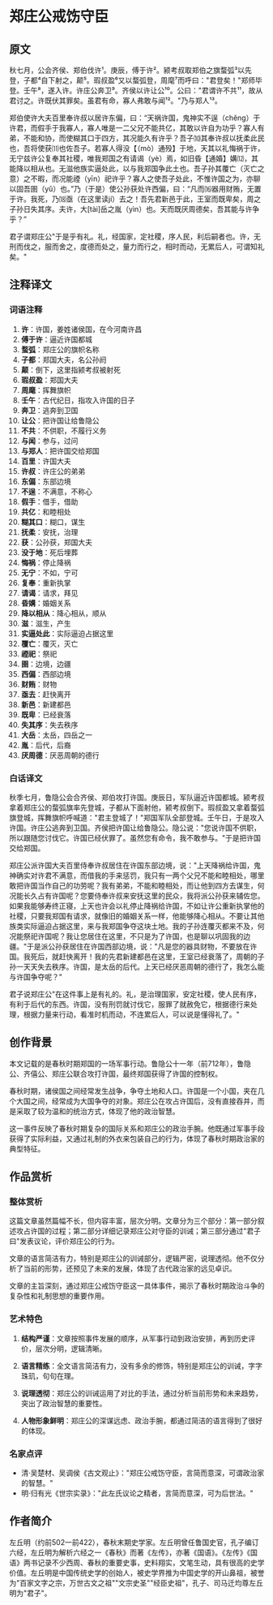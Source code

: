 # 郑庄公戒饬守臣

## 原文

秋七月，公会齐侯、郑伯伐许¹。庚辰，傅于许²。颍考叔取郑伯之旗蝥弧³以先登，子都⁴自下射之，颠⁵。瑕叔盈⁶又以蝥弧登，周麾⁷而呼曰："君登矣！"郑师毕登。壬午⁸，遂入许。许庄公奔卫⁹。齐侯以许让公¹⁰。公曰："君谓许不共¹¹，故从君讨之。许既伏其罪矣。虽君有命，寡人弗敢与闻¹²。"乃与郑人¹³。

郑伯使许大夫百里奉许叔以居许东偏，曰：“天祸许国，鬼神实不逞（chěng）于许君，而假手于我寡人，寡人唯是一二父兄不能共亿，其敢以许自为功乎？寡人有弟，不能和协，而使糊其口于四方，其况能久有许乎？吾子⑽其奉许叔以抚柔此民也，吾将使获⑾也佐吾子。若寡人得没【（mò）通殁】于地，天其以礼悔祸于许，无宁兹许公复奉其社稷，唯我郑国之有请谒（yè）焉，如旧昏【通婚】媾⑿，其能降以相从也。无滋他族实逼处此，以与我郑国争此土也。吾子孙其覆亡（灭亡之意）之不暇，而况能禋（yīn）祀许乎？寡人之使吾子处此，不惟许国之为，亦聊以固吾圉（yǔ）也。”乃（于是）使公孙获处许西偏，曰：“凡而⒃器用财贿，无置于许。我死，乃⒅亟（在这里读jí）去之！吾先君新邑于此，王室而既卑矣，周之子孙日失其序。夫许，大[tài]岳之胤（yìn）也。天而既厌周德矣，吾其能与许争乎？”

君子谓郑庄公"于是乎有礼。礼，经国家，定社稷，序人民，利后嗣者也。许，无刑而伐之，服而舍之，度德而处之，量力而行之，相时而动，无累后人，可谓知礼矣。"

## 注释译文

### 词语注释

1. **许**：许国，姜姓诸侯国，在今河南许昌
2. **傅于许**：逼近许国都城
3. **蝥弧**：郑庄公的旗帜名称
4. **子都**：郑国大夫，名公孙阏
5. **颠**：倒下，这里指颍考叔被射死
6. **瑕叔盈**：郑国大夫
7. **周麾**：挥舞旗帜
8. **壬午**：古代纪日，指攻入许国的日子
9. **奔卫**：逃奔到卫国
10. **让公**：把许国让给鲁隐公
11. **不共**：不供职，不履行义务
12. **与闻**：参与，过问
13. **与郑人**：把许国交给郑国
14. **百里**：许国大夫
15. **许叔**：许庄公的弟弟
16. **东偏**：东部边境
17. **不逞**：不满意，不称心
18. **假手**：借手，借助
19. **共亿**：和睦相处
20. **糊其口**：糊口，谋生
21. **抚柔**：安抚，治理
22. **获**：公孙获，郑国大夫
23. **没于地**：死后埋葬
24. **悔祸**：停止降祸
25. **无宁**：不如，宁可
26. **复奉**：重新执掌
27. **请谒**：请求，拜见
28. **昏媾**：婚姻关系
29. **降以相从**：降心相从，顺从
30. **滋**：滋生，产生
31. **实逼处此**：实际逼迫占据这里
32. **覆亡**：覆灭，灭亡
33. **禋祀**：祭祀
34. **圉**：边境，边疆
35. **西偏**：西部边境
36. **财贿**：财物
37. **亟去**：赶快离开
38. **新邑**：新建都邑
39. **既卑**：已经衰落
40. **失其序**：失去秩序
41. **大岳**：太岳，四岳之一
42. **胤**：后代，后裔
43. **厌周德**：厌恶周朝的德行

### 白话译文

秋季七月，鲁隐公会合齐侯、郑伯攻打许国。庚辰日，军队逼近许国都城。颍考叔拿着郑庄公的蝥弧旗率先登城，子都从下面射他，颍考叔倒下。瑕叔盈又拿着蝥弧旗登城，挥舞旗帜呼喊道："君主登城了！"郑国军队全部登城。壬午日，于是攻入许国。许庄公逃奔到卫国。齐侯把许国让给鲁隐公。隐公说："您说许国不供职，所以跟随您讨伐它。许国已经伏罪了。虽然您有命令，我不敢参与。"于是把许国交给郑国。

郑庄公派许国大夫百里侍奉许叔居住在许国东部边境，说："上天降祸给许国，鬼神确实对许君不满意，而借我的手来惩罚，我只有一两个父兄不能和睦相处，哪里敢把许国当作自己的功劳呢？我有弟弟，不能和睦相处，而让他到四方去谋生，何况能长久占有许国呢？您要侍奉许叔来安抚这里的民众，我将派公孙获来辅佐您。如果我能够寿终正寝，上天也许会以礼停止降祸给许国，不如让许公重新执掌他的社稷，只要我郑国有请求，就像旧的婚姻关系一样，他能够降心相从。不要让其他族类实际逼迫占据这里，来与我郑国争夺这块土地。我的子孙连覆灭都来不及，何况能祭祀许国呢？我让您居住在这里，不只是为了许国，也是聊以巩固我的边疆。"于是派公孙获居住在许国西部边境，说："凡是您的器具财物，不要放在许国。我死后，就赶快离开！我的先君新建都邑在这里，王室已经衰落了，周朝的子孙一天天失去秩序。许国，是太岳的后代。上天已经厌恶周朝的德行了，我怎么能与许国争夺呢？"

君子说郑庄公"在这件事上是有礼的。礼，是治理国家，安定社稷，使人民有序，有利于后代的东西。许国，没有刑罚就讨伐它，服罪了就赦免它，根据德行来处理，根据力量来行动，看准时机而动，不连累后人，可以说是懂得礼了。"

## 创作背景

本文记载的是春秋时期郑国的一场军事行动。鲁隐公十一年（前712年），鲁隐公、齐僖公、郑庄公联合攻打许国，最终郑国获得了许国的控制权。

春秋时期，诸侯国之间经常发生战争，争夺土地和人口。许国是一个小国，夹在几个大国之间，经常成为大国争夺的对象。郑庄公在攻占许国后，没有直接吞并，而是采取了较为温和的统治方式，体现了他的政治智慧。

这一事件反映了春秋时期复杂的国际关系和郑庄公的政治手腕。他既通过军事手段获得了实际利益，又通过礼制的外衣来包装自己的行为，体现了春秋时期政治家的典型特征。

## 作品赏析

### 整体赏析

这篇文章虽然篇幅不长，但内容丰富，层次分明。文章分为三个部分：第一部分叙述攻占许国的过程；第二部分详细记录郑庄公对守臣的训诫；第三部分通过"君子曰"发表议论，评价郑庄公的行为。

文章的语言简洁有力，特别是郑庄公的训诫部分，逻辑严密，说理透彻。他不仅分析了当前的形势，还预见了未来的发展，体现了古代政治家的远见卓识。

文章的主旨深刻，通过郑庄公戒饬守臣这一具体事件，揭示了春秋时期政治斗争的复杂性和礼制思想的重要作用。

### 艺术特色

1. **结构严谨**：文章按照事件发展的顺序，从军事行动到政治安排，再到历史评价，层次分明，逻辑清晰。

2. **语言精练**：全文语言简洁有力，没有多余的修饰，特别是郑庄公的训诫，字字珠玑，句句在理。

3. **说理透彻**：郑庄公的训诫运用了对比的手法，通过分析当前形势和未来趋势，突出了政治智慧的重要性。

4. **人物形象鲜明**：郑庄公的深谋远虑、政治手腕，都通过简洁的语言得到了很好的体现。

### 名家点评

* 清·吴楚材、吴调侯《古文观止》："郑庄公戒饬守臣，言简而意深，可谓政治家的智慧。"
* 明·归有光《世宗实录》："此左氏议论之精者，言简而意深，可为后世法。"

## 作者简介

左丘明（约前502一前422），春秋末期史学家。左丘明曾任鲁国史官，孔子编订六经，左丘明为解析六经之一《春秋》而著《左传》，亦著《国语》。《左传》《国语》两书记录不少西周、春秋的重要史事，史料翔实，文笔生动，具有很高的史学价值。左丘明是中国传统史学的创始人，被史学界推为中国史学的开山鼻祖，被誉为"百家文字之宗，万世古文之祖""文宗史圣""经臣史祖"，孔子、司马迁均尊左丘明为"君子"。